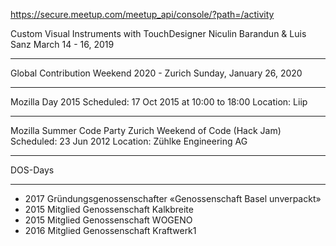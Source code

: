 https://secure.meetup.com/meetup_api/console/?path=/activity

Custom Visual Instruments with TouchDesigner
Niculin Barandun & Luis Sanz
March 14 - 16, 2019

***

Global Contribution Weekend 2020 - Zurich
Sunday, January 26, 2020

***

Mozilla Day 2015
Scheduled: 17 Oct 2015 at 10:00 to 18:00
Location: Liip

***

Mozilla Summer Code Party
Zurich Weekend of Code (Hack Jam)
Scheduled: 23 Jun 2012
Location: Zühlke Engineering AG

***

DOS-Days
***
* 2017 Gründungsgenossenschafter «Genossenschaft Basel unverpackt»
* 2015 Mitglied Genossenschaft Kalkbreite
* 2015 Mitglied Genossenschaft WOGENO
* 2016 Mitglied Genossenschaft Kraftwerk1
